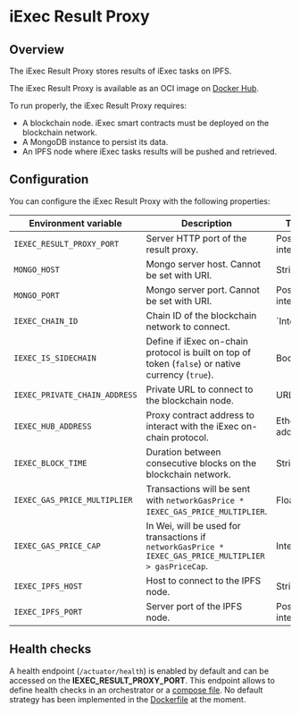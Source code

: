 # iExec Result Proxy

## Overview

The iExec Result Proxy stores results of iExec tasks on IPFS.

The iExec Result Proxy is available as an OCI image on [Docker Hub](https://hub.docker.com/r/iexechub/iexec-result-proxy/tags).

To run properly, the iExec Result Proxy requires:
* A blockchain node. iExec smart contracts must be deployed on the blockchain network.
* A MongoDB instance to persist its data.
* An IPFS node where iExec tasks results will be pushed and retrieved.

## Configuration

You can configure the iExec Result Proxy with the following properties:

| Environment variable | Description | Type | Default value |
| --- | --- | --- | --- |
| `IEXEC_RESULT_PROXY_PORT` | Server HTTP port of the result proxy. | Positive integer | `13200` |
| `MONGO_HOST` | Mongo server host. Cannot be set with URI. | String | `localhost` |
| `MONGO_PORT` | Mongo server port. Cannot be set with URI. | Positive integer | `13202` |
| `IEXEC_CHAIN_ID` | Chain ID of the blockchain network to connect. | `Integer | `17` |
| `IEXEC_IS_SIDECHAIN` | Define if iExec on-chain protocol is built on top of token (`false`) or native currency (`true`). | Boolean | `false` |
| `IEXEC_PRIVATE_CHAIN_ADDRESS` | Private URL to connect to the blockchain node. | URL | `http://localhost:8545` |
| `IEXEC_HUB_ADDRESS` | Proxy contract address to interact with the iExec on-chain protocol. | Ethereum address | `0xBF6B2B07e47326B7c8bfCb4A5460bef9f0Fd2002` |
| `IEXEC_BLOCK_TIME` | Duration between consecutive blocks on the blockchain network. | String | `PT5S` |
| `IEXEC_GAS_PRICE_MULTIPLIER` | Transactions will be sent with `networkGasPrice * IEXEC_GAS_PRICE_MULTIPLIER`. | Float | `1.0` |
| `IEXEC_GAS_PRICE_CAP` | In Wei, will be used for transactions if `networkGasPrice * IEXEC_GAS_PRICE_MULTIPLIER > gasPriceCap`. | Integer | `22000000000` |
| `IEXEC_IPFS_HOST` | Host to connect to the IPFS node. | String | `127.0.0.1` |
| `IEXEC_IPFS_PORT` | Server port of the IPFS node. | Positive integer | `5001` |

## Health checks

A health endpoint (`/actuator/health`) is enabled by default and can be accessed on the **IEXEC_RESULT_PROXY_PORT**.
This endpoint allows to define health checks in an orchestrator or a [compose file](https://github.com/compose-spec/compose-spec/blob/master/spec.md#healthcheck).
No default strategy has been implemented in the [Dockerfile](Dockerfile) at the moment.
